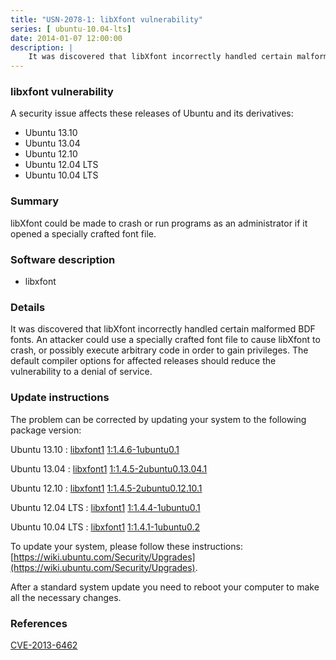 ```yaml
---
title: "USN-2078-1: libXfont vulnerability"
series: [ ubuntu-10.04-lts]
date: 2014-01-07 12:00:00
description: |
    It was discovered that libXfont incorrectly handled certain malformed BDF fonts. An attacker could use a specially crafted font file to cause libXfont to crash, or possibly execute arbitrary code in order to gain privileges. The default compiler options for affected releases should reduce the vulnerability to a denial of service. 
--- 
```

 
### libxfont vulnerability

A security issue affects these releases of Ubuntu and its derivatives:

* Ubuntu 13.10
* Ubuntu 13.04
* Ubuntu 12.10
* Ubuntu 12.04 LTS
* Ubuntu 10.04 LTS

### Summary

libXfont could be made to crash or run programs as an administrator if it opened a specially crafted font file.

### Software description

* libxfont 

### Details

It was discovered that libXfont incorrectly handled certain malformed BDF fonts. An attacker could use a specially crafted font file to cause libXfont to crash, or possibly execute arbitrary code in order to gain privileges. The default compiler options for affected releases should reduce the vulnerability to a denial of service. 

### Update instructions

The problem can be corrected by updating your system to the following package version:

Ubuntu 13.10
 : [libxfont1](https://launchpad.net/ubuntu/+source/libxfont) <span> [1:1.4.6-1ubuntu0.1](https://launchpad.net/ubuntu/+source/libxfont/1:1.4.6-1ubuntu0.1) </span> 

Ubuntu 13.04
 : [libxfont1](https://launchpad.net/ubuntu/+source/libxfont) <span> [1:1.4.5-2ubuntu0.13.04.1](https://launchpad.net/ubuntu/+source/libxfont/1:1.4.5-2ubuntu0.13.04.1) </span> 

Ubuntu 12.10
 : [libxfont1](https://launchpad.net/ubuntu/+source/libxfont) <span> [1:1.4.5-2ubuntu0.12.10.1](https://launchpad.net/ubuntu/+source/libxfont/1:1.4.5-2ubuntu0.12.10.1) </span> 

Ubuntu 12.04 LTS
 : [libxfont1](https://launchpad.net/ubuntu/+source/libxfont) <span> [1:1.4.4-1ubuntu0.1](https://launchpad.net/ubuntu/+source/libxfont/1:1.4.4-1ubuntu0.1) </span> 

Ubuntu 10.04 LTS
 : [libxfont1](https://launchpad.net/ubuntu/+source/libxfont) <span> [1:1.4.1-1ubuntu0.2](https://launchpad.net/ubuntu/+source/libxfont/1:1.4.1-1ubuntu0.2) </span> 

To update your system, please follow these instructions: [https://wiki.ubuntu.com/Security/Upgrades](https://wiki.ubuntu.com/Security/Upgrades).

After a standard system update you need to reboot your computer to make all the necessary changes. 

### References

 [CVE-2013-6462](http://people.ubuntu.com/~ubuntu-security/cve/CVE-2013-6462)
 
